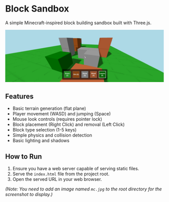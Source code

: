 # Block Sandbox

A simple Minecraft-inspired block building sandbox built with Three.js.

![Minecraft Sandbox](mc.jpg)

## Features

*   Basic terrain generation (flat plane)
*   Player movement (WASD) and jumping (Space)
*   Mouse look controls (requires pointer lock)
*   Block placement (Right Click) and removal (Left Click)
*   Block type selection (1-5 keys)
*   Simple physics and collision detection
*   Basic lighting and shadows

## How to Run

1.  Ensure you have a web server capable of serving static files.
2.  Serve the `index.html` file from the project root.
3.  Open the served URL in your web browser.

*(Note: You need to add an image named `mc.jpg` to the root directory for the screenshot to display.)* 
